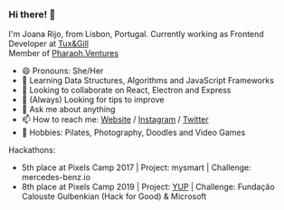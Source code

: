 ### Hi there! 👋

I'm Joana Rijo, from Lisbon, Portugal. Currently working as Frontend Developer at [Tux&Gill](https://www.tux-gill.pt/)  
Member of [Pharaoh.Ventures](https://pharaoh.ventures/)

- 😄 Pronouns: She/Her
- 🌱 Learning Data Structures, Algorithms and JavaScript Frameworks
- 👯 Looking to collaborate on React, Electron and Express
- 🤔 (Always) Looking for tips to improve
- 💬 Ask me about anything
- 📫 How to reach me: [Website](https://joanarijo.dev) / [Instagram](https://www.instagram.com/joana_rijo/) / [Twitter](https://twitter.com/joanarijo)
- 🚀 Hobbies: Pilates, Photography, Doodles and Video Games

Hackathons:
- 5th place at Pixels Camp 2017 | Project: mysmart | Challenge: mercedes-benz.io
- 8th place at Pixels Camp 2019 | Project: [YUP](https://taikai.network/en/pixelscamp/challenges/pixels-camp/projects/cjtin5qji1zy40b84fklxhtiz/idea) | Challenge: Fundação Calouste Gulbenkian (Hack for Good) & Microsoft

